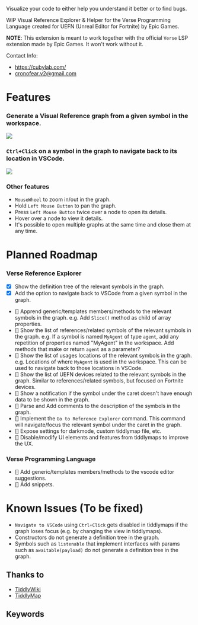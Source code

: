 Visualize your code to either help you understand it better or to find bugs.

WIP Visual Reference Explorer & Helper for the Verse Programming Language created for UEFN (Unreal Editor for Fortnite) by Epic Games.

**NOTE**: This extension is meant to work together with the official `Verse` LSP extension made by Epic Games. It won't work without it.

Contact Info: 
- https://cubylab.com/
- cronofear.v2@gmail.com

# Features

### Generate a Visual Reference graph from a given symbol in the workspace.
![](https://imgur.com/oZPVBzw)

### `Ctrl+Click` on a symbol in the graph to navigate back to its location in VSCode.
![](./CHANGELOG.mddoc/goToLocationInVSCode.gif)

### Other features

- `MouseWheel` to zoom in/out in the graph.
- Hold `Left Mouse Button` to pan the graph.
- Press `Left Mouse Button` twice over a node to open its details.
- Hover over a node to view it details.
- It's possible to open multiple graphs at the same time and close them at any time.

# Planned Roadmap

### Verse Reference Explorer

- [x] Show the definition tree of the relevant symbols in the graph.  
- [x] Add the option to navigate back to VSCode from a given symbol in the graph.
- [] Apprend generic/templates members/methods to the relevant symbols in the graph. e.g. Add `Slice()` method as child of array properties.
- [] Show the list of references/related symbols of the relevant symbols in the graph. e.g. If a symbol is named `MyAgent` of type `agent`, add any repetition of properties named "MyAgent" in the workspace. Add methods that make or return `agent` as a parameter?
- [] Show the list of usages locations of the relevant symbols in the graph. e.g. Locations of where `MyAgent` is used in the workspace. This can be used to navigate back to those locations in VSCode.
- [] Show the list of UEFN devices related to the relevant symbols in the graph. Similar to references/related symbols, but  focused on Fortnite devices.
- [] Show a notification if the symbol under the caret doesn't have enough data to be shown in the graph.
- [] Parse and Add comments to the description of the symbols in the graph.
- [] Implement the `Go to Reference Explorer` command. This command will navigate/focus the relevant symbol under the caret in the graph.
- [] Expose settings for darkmode, custom tiddlymap file, etc.
- [] Disable/modify UI elements and features from tiddlymaps to improve the UX.

### Verse Programming Language
- [] Add generic/templates members/methods to the vscode editor suggestions.
- [] Add snippets.

# Known Issues (To be fixed)

- `Navigate to VSCode` using `Ctrl+Click` gets disabled in tiddlymaps if the graph loses focus (e.g. by changing the view in tiddlymaps).
- Constructors do not generate a definition tree in the graph.
- Symbols such as `listenable` that implement interfaces with params such as `awaitable(payload)` do not generate a definition tree in the graph.

## Thanks to

- [TiddlyWiki](https://github.com/Jermolene/TiddlyWiki5)
- [TiddlyMap](https://github.com/felixhayashi/TW5-TiddlyMap)

## Keywords


